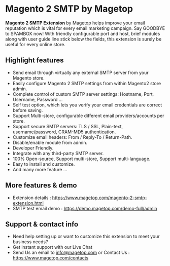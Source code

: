 # Magento 2 SMTP by Magetop

**Magento 2 SMTP Extension** by Magetop helps improve your email reputation which is vital for every email marketing campaign. Say GOODBYE to SPAMBOX now! With friendly configurable port and host, brief modules along with user guide line stick below the fields, this extension is surely be useful for every online store.

## Highlight features

- Send email through virtually any external SMTP server from your Magento store.
- Easily configure Magento 2 SMTP settings from within Magento2 store admin.
- Complete control of custom SMTP server settings: Hostname, Port, Username, Password ...
- Self test option, which lets you verify your email credentials are correct before saving.
- Support Multi-store, configurable different email providers/accounts per store.
- Support secure SMTP servers: TLS / SSL, Plain-text, username/password, CRAM-MD5 authentication.
- Customize email headers: From / Reply-To / Return-Path.
- Disable/enable module from admin.
- Developer Friendly.
- Integrate with any third-party SMTP server.
- 100% Open-source, Support multi-store, Support multi-language.
- Easy to install and customize.
- And many more feature ...

## More features & demo

- Extension details : https://www.magetop.com/magento-2-smtp-extension.html
- SMTP test email demo : https://demo.magetop.com/demo-full/admin

## Support & contact info

- Need help setting up or want to customize this extension to meet your business needs? 
- Get instant support with our Live Chat
- Send Us an email to info@magetop.com or Contact Us : https://www.magetop.com/contacts
